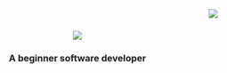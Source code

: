 <img align="right" src="https://visitor-badge.laobi.icu/badge?page_id=badbebrik.badbebrik" />

<h1 align="center">
    <img src="https://readme-typing-svg.herokuapp.com/?font=Righteous&size=35&center=true&vCenter=true&width=500&height=70&duration=4000&lines=Hi+There!+👋;+I'm+Viktoria+Serikova!;" />
</h1>
<h3 align="center">A beginner software developer</h3>
